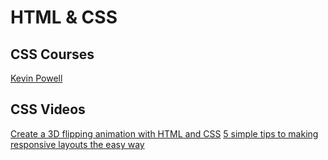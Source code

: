 # HTML & CSS

## CSS Courses
[Kevin Powell](https://courses.kevinpowell.co/conquering-responsive-layouts)

## CSS Videos
[Create a 3D flipping animation with HTML and CSS](https://www.youtube.com/watch?v=FeJEEE3zc4U&t=69s)
[5 simple tips to making responsive layouts the easy way](https://www.youtube.com/watch?v=VQraviuwbzU)
